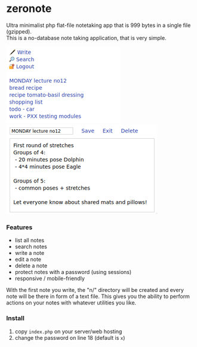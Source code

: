 # zeronote
Ultra minimalist php flat-file notetaking app that is 999 bytes in a single file (gzipped).  
This is a no-database note taking application, that is very simple.  

<img src="zero.png">
<img src="zero-detail.png">


### Features
- list all notes
- search notes
- write a note
- edit a note
- delete a note
- protect notes with a password (using sessions)
- responsive / mobile-friendly

With the first note you write, the "n/" directory will be created and every note will be there in form of a text file. This gives you the ability
to perform actions on your notes with whatever utilities you like.

### Install
1. copy `index.php` on your server/web hosting
2. change the password on line 18 (default is `x`)
